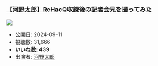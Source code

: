 ### [【河野太郎】ReHacQ収録後の記者会見を撮ってみた](https://www.youtube.com/watch?v=HBjHT8cotKw)
[![](https://img.youtube.com/vi/HBjHT8cotKw/sddefault.jpg)](https://www.youtube.com/watch?v=HBjHT8cotKw)
-   公開日: 2024-09-11
-   視聴数: 31,666
-   **いいね数: 439**
-   出演者: [河野太郎](/rehacq_fan/people/河野太郎 "wikilink")
